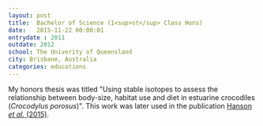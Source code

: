 ```yaml
---
layout: post
title:  Bachelor of Science (1<sup>st</sup> Class Hons)
date:   2015-11-22 00:00:01
entrydate : 2011
outdate: 2012
school: The Univerity of Queensland
city: Brisbane, Australia
categories: educations
---
```


My honors thesis was titled "Using stable isotopes to assess the relationship between body-size, habitat use and diet in estuarine crocodiles (_Crocodylus porosus_)". This work was later used in the publication [Hanson _et al._ (2015)](http://onlinelibrary.wiley.com/doi/10.1111/cobi.12551/full).